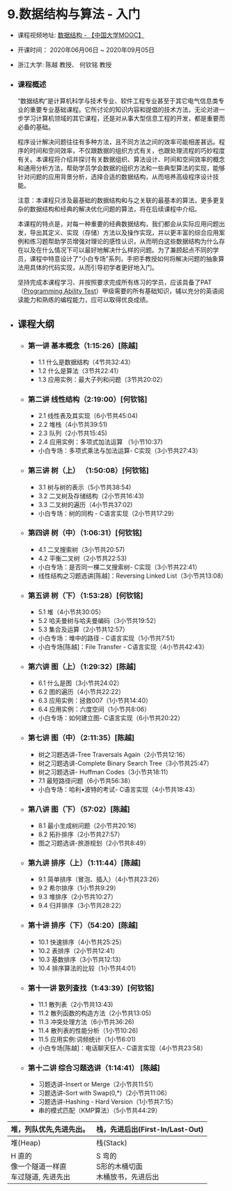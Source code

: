 # 9.数据结构与算法 - 入门

- 课程视频地址:  [数据结构 - 【中国大学MOOC】](https://www.icourse163.org/course/ZJU-93001)
- 开课时间： 2020年06月06日 ~ 2020年09月05日
- 浙江大学: 陈越 教授、 何钦铭 教授

- ### 课程概述
    “数据结构”是计算机科学与技术专业、软件工程专业甚至于其它电气信息类专业的重要专业基础课程。它所讨论的知识内容和提倡的技术方法，无论对进一步学习计算机领域的其它课程，还是对从事大型信息工程的开发，都是重要而必备的基础。

    程序设计解决问题往往有多种方法，且不同方法之间的效率可能相差甚远。程序的时间和空间效率，不仅跟数据的组织方式有关，也跟处理流程的巧妙程度有关。本课程将介绍并探讨有关数据组织、算法设计、时间和空间效率的概念和通用分析方法，帮助学员学会数据的组织方法和一些典型算法的实现，能够针对问题的应用背景分析，选择合适的数据结构，从而培养高级程序设计技能。

    注意：本课程只涉及最基础的数据结构和与之关联的最基本的算法，更多更复杂的数据结构和经典的解决优化问题的算法，将在后续课程中介绍。

    本课程的特点是，对每一种重要的经典数据结构，我们都会从实际应用问题出发，导出其定义、实现（存储）方法以及操作实现，并以更丰富的综合应用案例和练习题帮助学员增强对理论的感性认识，从而明白这些数据结构为什么存在以及在什么情况下可以最好地解决什么样的问题。为了兼顾起点不同的学员，课程中特意设计了“小白专场”系列，手把手教授如何将解决问题的抽象算法用具体的代码实现，从而引导初学者更好地入门。

    坚持完成本课程学习、并按照要求完成所有练习的学员，应该具备了PAT（[Programming Ability Test](https://www.patest.cn/)）甲级需要的所有基础知识，辅以充分的英语阅读能力和熟练的编程能力，应可以取得优良成绩。



- ## 课程大纲
    - ### 第一讲 基本概念（1:15:26）[陈越]
        - 1.1 什么是数据结构（4节共32:43）
        - 1.2 什么是算法（3节共22:41）
        - 1.3 应用实例：最大子列和问题（3节共20:02）

    - ### 第二讲 线性结构（2:19:00）[何钦铭]
        - 2.1 线性表及其实现（6小节共45:04)
        - 2.2 堆栈（4小节共39:51)
        - 2.3 队列（2小节共15:45)
        - 2.4 应用实例：多项式加法运算 （1小节10:37)
        - 小白专场：多项式乘法与加法运算- C实现（3小节共27:43）

    - ### 第三讲 树（上） （1:50:08）[何钦铭]
        - 3.1 树与树的表示（5小节共38:54)
        - 3.2 二叉树及存储结构（2小节共16:43)
        - 3.3 二叉树的遍历（4小节共37:02)
        - 小白专场：树的同构 - C语言实现（2小节共17:29）

    - ### 第四讲 树（中）（1:06:31）[何钦铭]
        - 4.1 二叉搜索树（3小节共20:57)
        - 4.2 平衡二叉树（2小节共22:53)
        - 小白专场：是否同一棵二叉搜索树- C实现（3小节共22:41）
        - 线性结构之习题选讲[陈越]：Reversing Linked List（3小节共13:08）

    - ### 第五讲 树（下）（1:53:28）[何钦铭]
        - 5.1 堆（4小节共30:05）
        - 5.2 哈夫曼树与哈夫曼编码（3小节共19:52）
        - 5.3 集合及运算（2小节共12:57）
        - 小白专场：堆中的路径 - C语言实现（1小节共7:51）
        - 小白专场[陈越]：File Transfer - C语言实现（4小节共42:43）

    - ### 第六讲 图（上）（1:29:32）[陈越]
        - 6.1 什么是图（3小节共24:02）
        - 6.2 图的遍历（4小节共22:22）
        - 6.3 应用实例：拯救007（1小节共14:40）
        - 6.4 应用实例：六度空间（1小节共8:06）
        - 小白专场：如何建立图- C语言实现（6小节共20:22）

    - ### 第七讲 图（中）（2:11:35）[陈越]
        - 树之习题选讲-Tree Traversals Again（2小节共12:16）
        - 树之习题选讲-Complete Binary Search Tree（3小节共25:47）
        - 树之习题选讲- Huffman Codes（3小节共18:11）
        - 7.1 最短路径问题（6小节共56:38）
        - 小白专场：哈利•波特的考试- C语言实现（4小节共18:43）

    - ### 第八讲 图（下）（57:02）[陈越]
        - 8.1 最小生成树问题（2小节共20:16）
        - 8.2 拓扑排序（2小节共27:57）
        - 图之习题选讲-旅游规划（2小节共8:49）

    - ### 第九讲 排序（上）（1:11:44）[陈越]
        - 9.1 简单排序（冒泡、插入）（4小节共23:26）
        - 9.2 希尔排序（1小节共9:29）
        - 9.3 堆排序（2小节共10:27）
        - 9.4 归并排序（3小节共28:22）

    - ### 第十讲 排序（下）（54:20）[陈越]
        - 10.1 快速排序（4小节共25:25）
        - 10.2 表排序（2小节共12:41）
        - 10.3 基数排序（3小节共12:13）
        - 10.4 排序算法的比较（1小节共4:01）

    - ### 第十一讲 散列查找（1:43:39）[何钦铭]
        - 11.1 散列表（2小节共13:43)
        - 11.2 散列函数的构造方法（2小节共13:05)
        - 11.3 冲突处理方法（6小节共36:26)
        - 11.4 散列表的性能分析（1小节10:26)
        - 11.5 应用实例:词频统计（1小节6:01)
        - 小白专场[陈越]：电话聊天狂人- C语言实现（4小节共23:58）

    - ### 第十二讲 综合习题选讲（1:14:41） [陈越]
        - 习题选讲-Insert or Merge（2小节共11:51）
        - 习题选讲-Sort with Swap(0,*)（2小节共11:06）
        - 习题选讲-Hashing - Hard Version（1小节共7:15）
        - 串的模式匹配（KMP算法）（5小节共44:29）


|堆，列队优先,先进先出。|栈，先进后出(First-In/Last-Out)|
|----|----|
|堆(Heap)| 栈(Stack)|
|H 直的<br>像一个隧道一样直<br>车过隧道, 先进先出|S 弯的<br>S形的木桶切面<br>木桶放书，先进后出|




